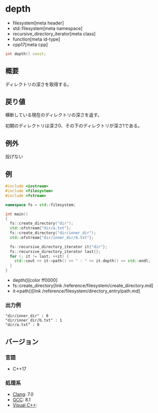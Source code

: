 # depth
* filesystem[meta header]
* std::filesystem[meta namespace]
* recursive_directory_iterator[meta class]
* function[meta id-type]
* cpp17[meta cpp]

```cpp
int depth() const;
```

## 概要
ディレクトリの深さを取得する。


## 戻り値
横断している現在のディレクトリの深さを返す。

初期のディレクトリは深さ0、その下のディレクトリが深さ1である。


## 例外
投げない


## 例
```cpp example
#include <iostream>
#include <filesystem>
#include <fstream>

namespace fs = std::filesystem;

int main()
{
  fs::create_directory("dir");
  std::ofstream{"dir/a.txt"};
  fs::create_directory("dir/inner_dir");
  std::ofstream{"dir/inner_dir/b.txt"};

  fs::recursive_directory_iterator it{"dir"};
  fs::recursive_directory_iterator last{};
  for (; it != last; ++it) {
    std::cout << it->path() << " : " << it.depth() << std::endl;
  }
}
```
* depth()[color ff0000]
* fs::create_directory[link /reference/filesystem/create_directory.md]
* it->path()[link /reference/filesystem/directory_entry/path.md]

### 出力例
```
"dir/inner_dir" : 0
"dir/inner_dir/b.txt" : 1
"dir/a.txt" : 0
```

## バージョン
### 言語
- C++17

### 処理系
- [Clang](/implementation.md#clang): 7.0
- [GCC](/implementation.md#gcc): 8.1
- [Visual C++](/implementation.md#visual_cpp):
